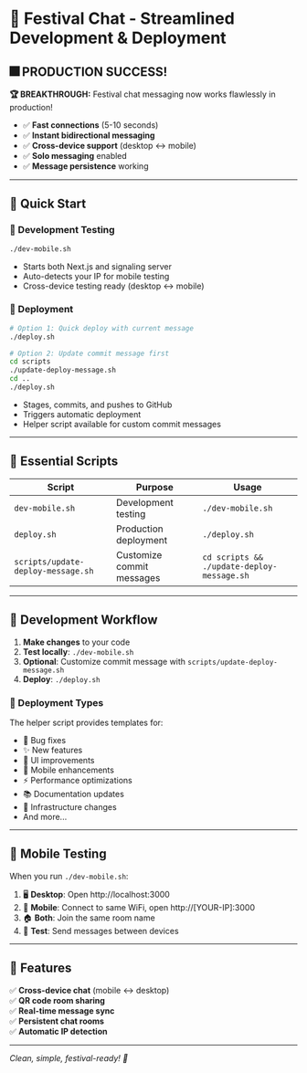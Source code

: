 # 🎪 Festival Chat - Streamlined Development & Deployment

## 🎆 **PRODUCTION SUCCESS!**

**🏆 BREAKTHROUGH:** Festival chat messaging now works flawlessly in production!
- ✅ **Fast connections** (5-10 seconds)
- ✅ **Instant bidirectional messaging** 
- ✅ **Cross-device support** (desktop ↔ mobile)
- ✅ **Solo messaging** enabled
- ✅ **Message persistence** working

---

## 🚀 Quick Start

### 📱 Development Testing
```bash
./dev-mobile.sh
```
- Starts both Next.js and signaling server
- Auto-detects your IP for mobile testing
- Cross-device testing ready (desktop ↔ mobile)

### 🚀 Deployment
```bash
# Option 1: Quick deploy with current message
./deploy.sh

# Option 2: Update commit message first
cd scripts
./update-deploy-message.sh
cd ..
./deploy.sh
```
- Stages, commits, and pushes to GitHub
- Triggers automatic deployment
- Helper script available for custom commit messages

---

## 📂 Essential Scripts

| Script | Purpose | Usage |
|--------|---------|-------|
| `dev-mobile.sh` | Development testing | `./dev-mobile.sh` |
| `deploy.sh` | Production deployment | `./deploy.sh` |
| `scripts/update-deploy-message.sh` | Customize commit messages | `cd scripts && ./update-deploy-message.sh` |

---

## 🔄 Development Workflow

1. **Make changes** to your code
2. **Test locally**: `./dev-mobile.sh`
3. **Optional**: Customize commit message with `scripts/update-deploy-message.sh`
4. **Deploy**: `./deploy.sh`

### 🎯 Deployment Types
The helper script provides templates for:
- 🐛 Bug fixes
- ✨ New features  
- 🎨 UI improvements
- 📱 Mobile enhancements
- ⚡ Performance optimizations
- 📚 Documentation updates
- 🔧 Infrastructure changes
- And more...

---

## 🧪 Mobile Testing

When you run `./dev-mobile.sh`:

1. 🖥️ **Desktop**: Open http://localhost:3000
2. 📱 **Mobile**: Connect to same WiFi, open http://[YOUR-IP]:3000
3. 🏠 **Both**: Join the same room name
4. 💬 **Test**: Send messages between devices

---

## 🎯 Features

✅ **Cross-device chat** (mobile ↔ desktop)  
✅ **QR code room sharing**  
✅ **Real-time message sync**  
✅ **Persistent chat rooms**  
✅ **Automatic IP detection**  

---

*Clean, simple, festival-ready! 🎪*